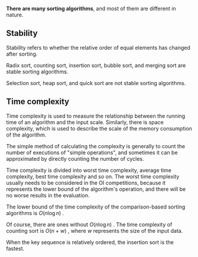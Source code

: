 **There are many sorting algorithms**, and most of them are different in nature.

## Stability

Stability refers to whether the relative order of equal elements has changed after sorting.

Radix sort, counting sort, insertion sort, bubble sort, and merging sort are stable sorting algorithms.

Selection sort, heap sort, and quick sort are not stable sorting algorithms.

## Time complexity

Time complexity is used to measure the relationship between the running time of an algorithm and the input scale. Similarly, there is space complexity, which is used to describe the scale of the memory consumption of the algorithm.

The simple method of calculating the complexity is generally to count the number of executions of "simple operations", and sometimes it can be approximated by directly counting the number of cycles.

Time complexity is divided into worst time complexity, average time complexity, best time complexity and so on. The worst time complexity usually needs to be considered in the OI competitions, because it represents the lower bound of the algorithm's operation, and there will be no worse results in the evaluation.

The lower bound of the time complexity of the comparison-based sorting algorithms is $O(n\log n)$ .

Of course, there are ones without $O(n\log n)$ . The time complexity of counting sort is $O(n+w)$ , where $w$ represents the size of the input data.

When the key sequence is relatively ordered, the insertion sort is the fastest.
